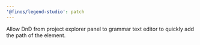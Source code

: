 ```yaml
---
'@finos/legend-studio': patch
---
```


Allow DnD from project explorer panel to grammar text editor to quickly add the path of the element.

